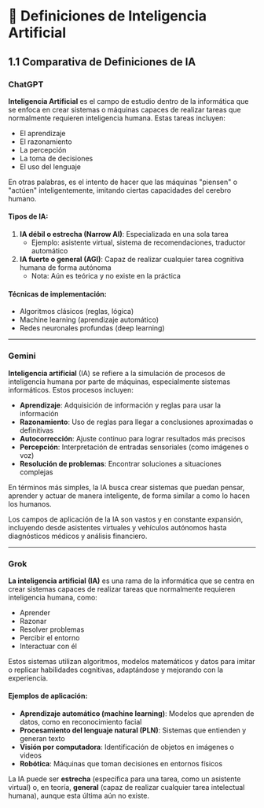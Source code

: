 # 🤖 Definiciones de Inteligencia Artificial

## 1.1 Comparativa de Definiciones de IA

### ChatGPT
**Inteligencia Artificial** es el campo de estudio dentro de la informática que se enfoca en crear sistemas o máquinas capaces de realizar tareas que normalmente requieren inteligencia humana. Estas tareas incluyen:

- El aprendizaje
- El razonamiento
- La percepción
- La toma de decisiones
- El uso del lenguaje

En otras palabras, es el intento de hacer que las máquinas "piensen" o "actúen" inteligentemente, imitando ciertas capacidades del cerebro humano.

#### Tipos de IA:
1. **IA débil o estrecha (Narrow AI)**: Especializada en una sola tarea
   - Ejemplo: asistente virtual, sistema de recomendaciones, traductor automático
2. **IA fuerte o general (AGI)**: Capaz de realizar cualquier tarea cognitiva humana de forma autónoma
   - Nota: Aún es teórica y no existe en la práctica

#### Técnicas de implementación:
- Algoritmos clásicos (reglas, lógica)
- Machine learning (aprendizaje automático)
- Redes neuronales profundas (deep learning)

---

### Gemini
**Inteligencia artificial** (IA) se refiere a la simulación de procesos de inteligencia humana por parte de máquinas, especialmente sistemas informáticos. Estos procesos incluyen:

- **Aprendizaje**: Adquisición de información y reglas para usar la información
- **Razonamiento**: Uso de reglas para llegar a conclusiones aproximadas o definitivas
- **Autocorrección**: Ajuste continuo para lograr resultados más precisos
- **Percepción**: Interpretación de entradas sensoriales (como imágenes o voz)
- **Resolución de problemas**: Encontrar soluciones a situaciones complejas

En términos más simples, la IA busca crear sistemas que puedan pensar, aprender y actuar de manera inteligente, de forma similar a como lo hacen los humanos.

Los campos de aplicación de la IA son vastos y en constante expansión, incluyendo desde asistentes virtuales y vehículos autónomos hasta diagnósticos médicos y análisis financiero.

---

### Grok
**La inteligencia artificial (IA)** es una rama de la informática que se centra en crear sistemas capaces de realizar tareas que normalmente requieren inteligencia humana, como:

- Aprender
- Razonar
- Resolver problemas
- Percibir el entorno
- Interactuar con él

Estos sistemas utilizan algoritmos, modelos matemáticos y datos para imitar o replicar habilidades cognitivas, adaptándose y mejorando con la experiencia.

#### Ejemplos de aplicación:
- **Aprendizaje automático (machine learning)**: Modelos que aprenden de datos, como en reconocimiento facial
- **Procesamiento del lenguaje natural (PLN)**: Sistemas que entienden y generan texto
- **Visión por computadora**: Identificación de objetos en imágenes o videos
- **Robótica**: Máquinas que toman decisiones en entornos físicos

La IA puede ser **estrecha** (específica para una tarea, como un asistente virtual) o, en teoría, **general** (capaz de realizar cualquier tarea intelectual humana), aunque esta última aún no existe.